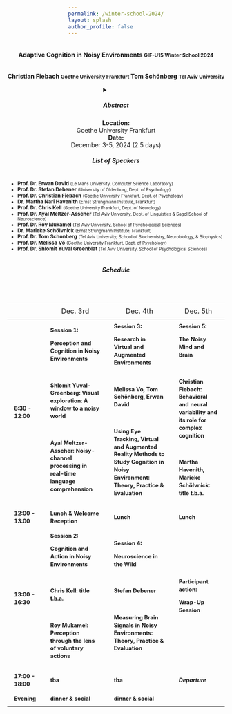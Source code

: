 ```yaml
---
permalink: /winter-school-2024/
layout: splash
author_profile: false
---
```


<style>
  body {
	display: flex;
	align-items: center;
	justify-content: center;
	flex-direction: column;
	min-height: 100vh;
	padding: 4rem 0;
	font-family: -system-ui, -apple-system, BlinkMacSystemFont, sans-serif;
}

table {
	width: 100%;
	max-width: 50rem;
	
	tr:nth-child(even) th {
		color: #ccc;
		font-weight: normal;
	}
	
	th,
	td {
		padding: 0.5rem 1rem;
	}
	
	th {
		font-weight: normal;
		border-top: thin dotted #ccc;
	}
	
	td {
		font-size: 0.8rem;
		font-weight: bold;
		line-height: 1.4;
		border-radius: 0.2rem;
		transition: opacity 0.3s ease;
	}
	
	td > span {
		font-size: 0.8em;
		font-weight: normal;
		display: block;
		width: 100%;
	}
}

.stage-earth {background-color: #FFA726};
.stage-mercury {background-color: #9CCC65};
.stage-venus {background-color: #FF8A65};
.stage-mars {background-color: #B3E5FC};
.stage-jupiter {background-color: #81D4FA};
.stage-saturn {background-color: #26C6DA};
</style>

<h4> <strong> Adaptive Cognition in Noisy Environments <small class="text-muted"> GIF-U15 Winter School 2024  </small> </strong></h4>

<strong>Christian Fiebach <small class="text-muted">Goethe University Frankfurt</small> </strong>
<strong>Tom Schönberg <small class="text-muted">Tel Aviv University</small> </strong>

 <details>
  <summary>
<h5><b>Abstract</b></h5></summary>
  <p>This Winter School offers a platform for early career scientists from Israel and Germany to explore across disciplines:</p>
  <ul>
    <li>How the human mind and brain achieve precise perception, cognition, and action in noisy environments.</li>
    <li>How the brain handles dynamic and highly variable environments, as a mechanistic basis of these cognitive challenges.</li>
    <li>How noisiness is accounted for in modern computational (AI) models of cognition.</li>
  </ul>
  <p>Research into the psychological and brain mechanisms underlying perception, cognition, and action has made enormous progress over the last decades. However, cognitive and neuroscience research is still largely confined to laboratory settings, where multitasking demands are mostly absent and stimuli are presented under artificial and highly controlled conditions, with minimal interfering information and clearly defined task rules. This is not a realistic model of our everyday lives. Rather, perception, cognition, and action take place in noisy environments, where sensory signals are more frequently compromised, and a large multitude of information must be considered simultaneously.</p>
  <p>Furthermore, the controlled and artificial settings imposed by traditional experimental paradigms also overlook the manner in which realistic and noisy environments vary over time. One source of this variation over time is the presence of multiple other agents in a realistic environment, who introduce additional agent-environment and agent-agent interactions in a complex social context. Despite this rich complexity, which is largely unaccounted for in most existing psychological and neuroscientific research, humans are able to routinely and effortlessly utilize a range of cognitive and behavioral processes. This raises the question of exactly how it is that such processes, like object recognition, decision making, language processing, memory, and controlled action, are able to function at such high precision in environments that have more realistic levels of noise.</p>
  <p>In this interdisciplinary workshop, participants will be exposed to the challenges of studying the brain and mind in naturalistic, noisy environments, from the perspectives of neuroscience, cognitive psychology, and computational modeling. The workshop format will encourage and foster in-depth discussions across fields of expertise, by supplementing impulse talks from leading scientists with ample time for interactions among participants.</p>
  <p><b>Target Audience:</b> Graduate students and PostDocs. Neurosciences, psychology, biology, computer science, AI, as well as any other discipline, if interest is well-motivated. 10 each from Israel and Germany, from Tel Aviv University, Goethe University, as well as all Universities and research institutions in Israel and Germany.</p>
</details>
<b>Location:</b> Goethe University Frankfurt	
<b>Date:</b> December 3-5, 2024 (2.5 days)

<h5> List of Speakers</h5> 
<small>
<ul>
  <li><strong>Prof. Dr. Erwan David</strong> <small class="text-muted">(Le Mans University, Computer Science Laboratory)</small></li>
  <li><strong>Prof. Dr. Stefan Debener</strong> <small class="text-muted">(University of Oldenburg, Dept. of Psychology)</small></li>
  <li><strong>Prof. Dr. Christian Fiebach</strong> <small class="text-muted">(Goethe University Frankfurt, Dept. of Psychology)</small></li>
  <li><strong>Dr. Martha Nari Havenith</strong> <small class="text-muted">(Ernst Strüngmann Institute, Frankfurt)</small></li>
  <li><strong>Prof. Dr. Chris Kell</strong> <small class="text-muted">(Goethe University Frankfurt, Dept. of Neurology)</small></li>
  <li><strong>Prof. Dr. Ayal Meltzer-Asscher</strong> <small class="text-muted">(Tel Aviv University, Dept. of Linguistics & Sagol School of Neuroscience)</small></li>
  <li><strong>Prof. Dr. Roy Mukamel</strong> <small class="text-muted">(Tel Aviv University, School of Psychological Sciences)</small></li>
  <li><strong>Dr. Marieke Schölvnick</strong> <small class="text-muted">(Ernst Strüngmann Institute, Frankfurt)</small></li>
  <li><strong>Prof. Dr. Tom Schonberg</strong> <small class="text-muted">(Tel Aviv University, School of Biochemistry, Neurobiology, & Biophysics)</small></li>
  <li><strong>Prof. Dr. Melissa Võ</strong> <small class="text-muted">(Goethe University Frankfurt, Dept. of Psychology)</small></li>
  <li><strong>Prof. Dr. Shlomit Yuval Greenblat</strong> <small class="text-muted">(Tel Aviv University, School of Psychological Sciences)</small></li>
  </small>
</ul>

<h5> Schedule </h5>
<style>
.table_component {
    overflow: auto;
    width: 100%;
}

.table_component table {
    border: 1px solid #ffffff;
    height: 100%;
    width: 80%;
    table-layout: fixed;
    border-collapse: collapse;
    border-spacing: 1px;
    text-align: center;
}

.table_component caption {
    caption-side: top;
    text-align: center;
}

.table_component th {
    border: 1px solid #dededf;
    background-color: #00618F;
    color: #ffffff;
    padding: 5px;
}

.table_component td {
    border: 1px solid #dededf;
    padding: 5px;
}

.table_component tr:nth-child(even) td {
    background-color: #f8f6f5;
    color: #4D4B46;
}

.table_component tr:nth-child(odd) td {
    background-color: #ffffff;
    color: #4D4B46;
}
</style>
<div class="table_component" role="region" tabindex="0">
<table>
    <thead>
        <tr>
            <th></th>
            <th>Dec. 3rd</th>
            <th>Dec. 4th</th>
            <th>Dec. 5th</th>
        </tr>
    </thead>
    <tbody>
        <tr>
            <td><b>8:30 - 12:00</b></td>
            <td>
                <div><b>Session 1:&nbsp;</b></div>
                <p><b>Perception and Cognition in Noisy Environments</b></p>
                <p><b><br></b></p>
                <p>Shlomit Yuval-Greenberg: Visual exploration: A window to a noisy world</p>
                <p><br></p>
                <p>Ayal Meltzer-Asscher: Noisy-channel processing in real-time language comprehension</p>
            </td>
            <td>
                <div><b>Session 3:</b></div>
                <p><b>Research in Virtual and Augmented Environments</b></p>
                <p><br></p>
                <p>Melissa Vo, Tom Schönberg, Erwan David&nbsp;</p>
                <p><br></p>
                <p>Using Eye Tracking, Virtual and Augmented Reality Methods to Study Cognition in Noisy Environment: Theory, Practice &amp; Evaluation</p>
            </td>
            <td>
                <div><b>Session 5:</b></div>
                <p><b>The Noisy Mind and Brain</b></p>
                <p><br></p>
                <p>Christian Fiebach: Behavioral and neural variability and its role for complex cognition</p>
                <p><br></p>
                <p>Martha Havenith, Marieke Schölvnick: title t.b.a.</p>
            </td>
        </tr>
        <tr>
            <td><b>12:00 - 13:00</b></td>
            <td>Lunch &amp; Welcome Reception</td>
            <td>Lunch</td>
            <td>Lunch</td>
        </tr>
        <tr>
            <td><b>13:00 - 16:30</b></td>
            <td>
                <div><b>Session 2:&nbsp;</b></div>
                <p><b>Cognition and Action in Noisy Environments</b></p>
                <p><br></p>
                <p>Chris Kell: title t.b.a.</p>
                <p><br></p>
                <p>Roy Mukamel: Perception through the lens of voluntary actions</p>
            </td>
            <td>
                <div><b>Session 4:</b></div>
                <p><b>Neuroscience in the Wild <br></b></p>
                <p><br></p>
                <p>Stefan Debener</p>
                <p><br></p>
                <p>Measuring Brain Signals in Noisy Environments: Theory, Practice &amp; Evaluation</p>
            </td>
            <td>
                <div>Participant action:</div>
                <p>Wrap-Up Session</p>
            </td>
        </tr>
        <tr>
            <td><b>17:00 - 18:00</b></td>
            <td>tba</td>
            <td>tba</td>
            <td><i>Departure</i></td>
        </tr>
        <tr>
            <td><b>Evening</b></td>
            <td>dinner &amp; social</td>
            <td>dinner &amp; social</td>
            <td></td>
        </tr>
    </tbody>
</table>


